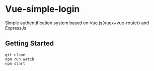 # Vue-simple-login

Simple authentification system based on Vue.js(vuex+vue-router) and ExpressJs

## Getting Started

```
git clone
npm run watch
npm start
```
